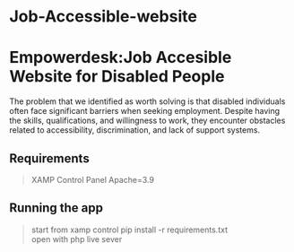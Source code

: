 # Job-Accessible-website

# Empowerdesk:Job Accesible Website for Disabled People

The problem that we identified as worth solving is that  disabled individuals often face significant barriers when seeking employment. Despite having the skills, qualifications, and willingness to work, they encounter obstacles related to accessibility, discrimination, and lack of support systems. 

## Requirements
>XAMP Control Panel
>Apache=3.9

##  Running the app
> start from xamp control
> pip install -r requirements.txt <br>
> open with php live sever

